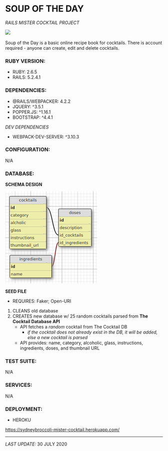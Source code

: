 # SOUP OF THE DAY
*RAILS MISTER COCKTAIL PROJECT*

[<img src="https://img.shields.io/badge/VISIT WEBPAGE-000000.svg?&style=for-the-badge&logoColor=white" />](https://sydneybroccoli-mister-cocktail.herokuapp.com/)

Soup of the Day is a basic online recipe book for cocktails.  There is account required - anyone can create, edit and delete cocktails.

### RUBY VERSION:

- RUBY: 2.6.5
- RAILS: 5.2.4.1

### DEPENDENCIES:

-  @RAILS/WEBPACKER: 4.2.2
- JQUERY: ^3.5.1
- POPPER.JS: ^1.16.1
- BOOTSTRAP: ^4.4.1

*DEV DEPENDENCIES*
- WEBPACK-DEV-SERVER: ^3.10.3

### CONFIGURATION:

N/A

### DATABASE:

**SCHEMA DESIGN**

![Schema Design](./app/assets/images/schema.png)

**SEED FILE**
- REQUIRES: Faker; Open-URI

1. CLEANS old database
2. CREATES new database w/ 25 random cocktails parsed from **The Cocktail Database API**
    - API fetches a *random* cocktail from The Cocktail DB
        - *if the cocktail does not already exist in the DB, it will be added, else a new cocktail is parsed*
    - API provides: name, category, alcoholic, glass, instructions, ingredients, doses, and thumbnail URL

### TEST SUITE:

N/A

### SERVICES:

N/A

### DEPLOYMENT:

- HEROKU

https://sydneybroccoli-mister-cocktail.herokuapp.com/


---

*LAST UPDATE:* 30 JULY 2020
